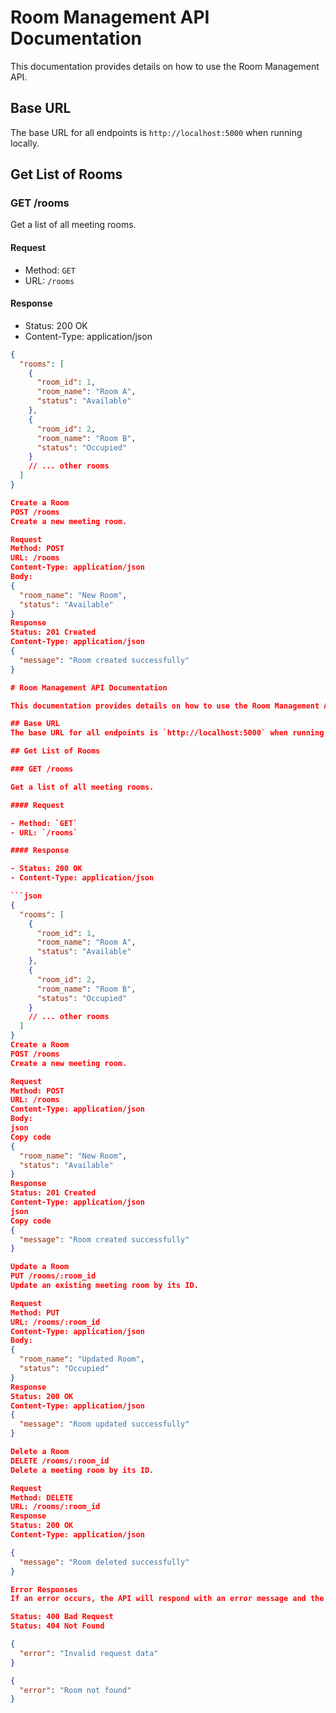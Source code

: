 # Room Management API Documentation

This documentation provides details on how to use the Room Management API.

## Base URL
The base URL for all endpoints is `http://localhost:5000` when running locally.

## Get List of Rooms

### GET /rooms

Get a list of all meeting rooms.

#### Request

- Method: `GET`
- URL: `/rooms`

#### Response

- Status: 200 OK
- Content-Type: application/json

```json
{
  "rooms": [
    {
      "room_id": 1,
      "room_name": "Room A",
      "status": "Available"
    },
    {
      "room_id": 2,
      "room_name": "Room B",
      "status": "Occupied"
    }
    // ... other rooms
  ]
}

Create a Room
POST /rooms
Create a new meeting room.

Request
Method: POST
URL: /rooms
Content-Type: application/json
Body:
{
  "room_name": "New Room",
  "status": "Available"
}
Response
Status: 201 Created
Content-Type: application/json
{
  "message": "Room created successfully"
}

# Room Management API Documentation

This documentation provides details on how to use the Room Management API.

## Base URL
The base URL for all endpoints is `http://localhost:5000` when running locally.

## Get List of Rooms

### GET /rooms

Get a list of all meeting rooms.

#### Request

- Method: `GET`
- URL: `/rooms`

#### Response

- Status: 200 OK
- Content-Type: application/json

```json
{
  "rooms": [
    {
      "room_id": 1,
      "room_name": "Room A",
      "status": "Available"
    },
    {
      "room_id": 2,
      "room_name": "Room B",
      "status": "Occupied"
    }
    // ... other rooms
  ]
}
Create a Room
POST /rooms
Create a new meeting room.

Request
Method: POST
URL: /rooms
Content-Type: application/json
Body:
json
Copy code
{
  "room_name": "New Room",
  "status": "Available"
}
Response
Status: 201 Created
Content-Type: application/json
json
Copy code
{
  "message": "Room created successfully"
}

Update a Room
PUT /rooms/:room_id
Update an existing meeting room by its ID.

Request
Method: PUT
URL: /rooms/:room_id
Content-Type: application/json
Body:
{
  "room_name": "Updated Room",
  "status": "Occupied"
}
Response
Status: 200 OK
Content-Type: application/json
{
  "message": "Room updated successfully"
}

Delete a Room
DELETE /rooms/:room_id
Delete a meeting room by its ID.

Request
Method: DELETE
URL: /rooms/:room_id
Response
Status: 200 OK
Content-Type: application/json

{
  "message": "Room deleted successfully"
}

Error Responses
If an error occurs, the API will respond with an error message and the appropriate HTTP status code.

Status: 400 Bad Request
Status: 404 Not Found

{
  "error": "Invalid request data"
}

{
  "error": "Room not found"
}

